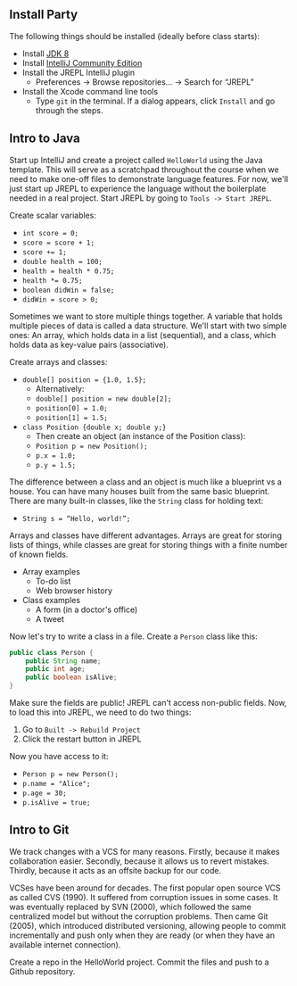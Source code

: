 ## Install Party

The following things should be installed (ideally before class starts):

* Install [JDK 8](http://www.oracle.com/technetwork/java/javase/downloads/jdk8-downloads-2133151.html)
* Install [IntelliJ Community Edition](https://www.jetbrains.com/idea/download/)
* Install the JREPL IntelliJ plugin
  * Preferences -> Browse repositories… -> Search for “JREPL”
* Install the Xcode command line tools
  * Type `git` in the terminal. If a dialog appears, click `Install` and go through the steps.

## Intro to Java

Start up IntelliJ and create a project called `HelloWorld` using the Java template. This will serve as a scratchpad throughout the course when we need to make one-off files to demonstrate language features. For now, we'll just start up JREPL to experience the language without the boilerplate needed in a real project. Start JREPL by going to `Tools -> Start JREPL`.

Create scalar variables:

* `int score = 0;`
* `score = score + 1;`
* `score += 1;`
* `double health = 100;`
* `health = health * 0.75;`
* `health *= 0.75;`
* `boolean didWin = false;`
* `didWin = score > 0;`

Sometimes we want to store multiple things together. A variable that holds multiple pieces of data is called a data structure. We'll start with two simple ones: An array, which holds data in a list (sequential), and a class, which holds data as key-value pairs (associative).

Create arrays and classes:

* `double[] position = {1.0, 1.5};`
  * Alternatively:
  * `double[] position = new double[2];`
  * `position[0] = 1.0;`
  * `position[1] = 1.5;`
* `class Position {double x; double y;}`
  * Then create an object (an instance of the Position class):
  * `Position p = new Position();`
  * `p.x = 1.0;`
  * `p.y = 1.5;`

The difference between a class and an object is much like a blueprint vs a house. You can have many houses built from the same basic blueprint. There are many built-in classes, like the `String` class for holding text:

* `String s = “Hello, world!”;`

Arrays and classes have different advantages. Arrays are great for storing lists of things, while classes are great for storing things with a finite number of known fields.

* Array examples
  * To-do list
  * Web browser history
* Class examples
  * A form (in a doctor's office)
  * A tweet

Now let's try to write a class in a file. Create a `Person` class like this:

```java
public class Person {
    public String name;
    public int age;
    public boolean isAlive;
}
```

Make sure the fields are public! JREPL can't access non-public fields. Now, to load this into JREPL, we need to do two things:

1. Go to `Built -> Rebuild Project`
2. Click the restart button in JREPL

Now you have access to it:

* `Person p = new Person();`
* `p.name = "Alice";`
* `p.age = 30;`
* `p.isAlive = true;`

## Intro to Git

We track changes with a VCS for many reasons. Firstly, because it makes collaboration easier. Secondly, because it allows us to revert mistakes. Thirdly, because it acts as an offsite backup for our code.

VCSes have been around for decades. The first popular open source VCS as called CVS (1990). It suffered from corruption issues in some cases. It was eventually replaced by SVN (2000), which followed the same centralized model but without the corruption problems. Then came Git (2005), which introduced distributed versioning, allowing people to commit incrementally and push only when they are ready (or when they have an available internet connection).

Create a repo in the HelloWorld project. Commit the files and push to a Github repository.
